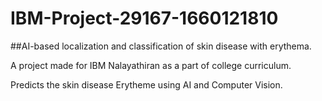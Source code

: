 # IBM-Project-29167-1660121810

##AI-based localization and classification of skin disease with erythema.

A project made for IBM Nalayathiran as a part of college curriculum.

Predicts the skin disease Erytheme using AI and Computer Vision.
